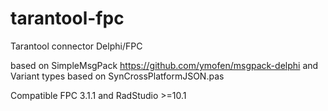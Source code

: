 # tarantool-fpc

Tarantool connector Delphi/FPC

based on SimpleMsgPack https://github.com/ymofen/msgpack-delphi and Variant types based on SynCrossPlatformJSON.pas

Compatible FPC 3.1.1 and RadStudio >=10.1

